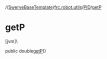 //[SwerveBaseTemplate](../../../index.md)/[frc.robot.utils](../index.md)/[PID](index.md)/[getP](get-p.md)

# getP

[jvm]\

public double[getP](get-p.md)()
